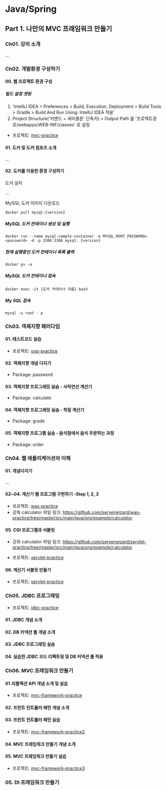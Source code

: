 # Java/Spring


## Part 1. 나만의 MVC 프래임워크 만들기

### Ch01. 강의 소개

...

### Ch02. 개발환경 구성하기


#### 00. 웹 프로젝트 환경 구성

##### 빌드 설정 셋팅
1. 'IntelliJ IDEA > Preferences > Build, Execution, Deployment > Build Tools > Gradle > Build And Run Using: IntelliJ IDEA 적용'
2. Project Structure('커맨드 + 세미콜론' 단축키) > Output Path 를 '프로젝트경로/webapps/WEB-INF/classes' 로 설정

- 프로젝트: [mvc-practice](part_01/mvc-practice) 


#### 01. 도커 및 도커 컴포즈 소개

...


#### 02. 도커를 이용한 환경 구성하기

도커 설치   

...

MySQL 도커 이미지 다운로드 

```
docker pull mysql:{version}
```



##### MySQL 도커 컨테이너 생성 및 실행

```
docker run --name mysql-sample-container -e MYSQL_ROOT_PASSWORD=<password> -d -p 3306:3306 mysql: {version}
```

##### 현재 실행중인 도커 컨테이너 목록 출력
```
docker ps -a
```

##### MySQL 도커 컨테이너 접속

```
docker exec -it {도커 커테이너 이름} bash
```

##### My SQL 접속
``` 
mysql -u root - p
```

### Ch03. 객체지향 패러다임


#### 01. 테스트코드 실습

- 프로젝트: [oop-practice](part_01/oop-practice) 

#### 02. 객체지향 개념 다지기

- Package: password

#### 03. 객체지향 프로그래밍 실슴 - 사칙연산 계산기

- Package: calculate 

#### 04. 객체지향 프로그래밍 실슴 - 학점 계산기

- Package: grade 

#### 05. 객체지향 프로그램 실슴 - 음식점에서 음식 주문하는 과정

- Package: order


### Ch04. 웹 애플리케이션의 이해

#### 01. 개념다지기

...

#### 02~04. 계산기 웹 프로그램 구현하기 -Step 1, 2, 3

- 프로젝트: [was-practice](part_01/was-practice) 
- 강좌 calculator 파일 링크: https://github.com/serverwizard/was-practice/tree/master/src/main/java/org/example/calculator


#### 05. CGI 프로그램과 서블릿

- 강좌 calculator 파일 링크: https://github.com/serverwizard/servlet-practice/tree/master/src/main/java/org/example/calculator

- 프로젝트: [servlet-practice](part_01/servlet-practice) 

#### 06. 계산기 서블릿 만들기

- 프로젝트: [servlet-practice](part_01/servlet-practice) 



### Ch05. JDBC 프로그래밍

- 프로젝트: [jdbc-practice](part_01/jdbc-practice) 

#### 01. JDBC  개념 소개

#### 02. DB 커넥션 풀 개념 소개

#### 03. JDBC 프로그래밍 실슴

#### 04. 실습한 JDBC 코드 리팩토링 및 DB 커넥션 풀 적용



### Ch06. MVC 프레임워크 만들기

#### 01.리플랙션 API 개념 소개 및 실습

- 프로젝트: [mvc-framework-practice](part_01/mvc-framework-practice) 

#### 02. 프런트 컨트롤러 패턴 개념 소개


#### 03. 프런트 컨트롤러 패턴 실습

- 프로젝트: [mvc-framework-practice2](part_01/mvc-framework-practice2) 

#### 04. MVC 프레임워크 만들기 개념 소개

#### 05. MVC 프레임워크 만들기 실습

- 프로젝트: [mvc-framework-practice3](part_01/mvc-framework-practice3) 



### 05. DI 프레임워크 만들기





